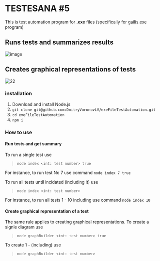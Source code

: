 # TESTESANA #5
This is test automation program for **.exe** files (specifically for gailis.exe program)

## Runs tests and summarizes results

![image](https://user-images.githubusercontent.com/44952559/80910827-ec484400-8d3a-11ea-9c63-5cc769156970.png)

## Creates graphical representations of tests

![22](https://user-images.githubusercontent.com/44952559/80910776-878ce980-8d3a-11ea-9b7a-a56ad1ae2d22.png)

### installation
1. Download and install Node.js
2. `git clone git@github.com:DmitryVoronovLV/exeFileTestAutomation.git`
3. `cd exeFileTestAutomation`
4. `npm i`

### How to use
#### Run tests and get summary
To run a single test use
> `node index <int: test number> true`

For instance, to run test No 7 use command `node index 7 true`

To run all tests until incidated (including it) use
> `node index <int: test number>`

For instance, to run all tests 1 - 10 including use command `node index 10`

#### Create graphical representation of a test
The same rule applies to creating graphical representations.
To create a signle diagram use
> `node graphBuilder <int: test number> true`

To create 1 - <test number> (including) use
> `node graphBuilder <int: test number>`
